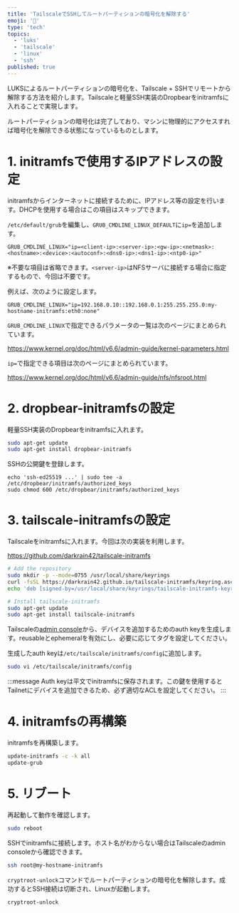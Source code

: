 ```yaml
---
title: 'TailscaleでSSHしてルートパーティションの暗号化を解除する'
emoji: '🔐'
type: 'tech'
topics:
  - 'luks'
  - 'tailscale'
  - 'linux'
  - 'ssh'
published: true
---
```


LUKSによるルートパーティションの暗号化を、Tailscale + SSHでリモートから解除する方法を紹介します。Tailscaleと軽量SSH実装のDropbearをinitramfsに入れることで実現します。

ルートパーティションの暗号化は完了しており、マシンに物理的にアクセスすれば暗号化を解除できる状態になっているものとします。

# 1. initramfsで使用するIPアドレスの設定

initramfsからインターネットに接続するために、IPアドレス等の設定を行います。DHCPを使用する場合はこの項目はスキップできます。

`/etc/default/grub`を編集し、`GRUB_CMDLINE_LINUX_DEFAULT`に`ip=`を追加します。

```
GRUB_CMDLINE_LINUX="ip=<client-ip>:<server-ip>:<gw-ip>:<netmask>:<hostname>:<device>:<autoconf>:<dns0-ip>:<dns1-ip>:<ntp0-ip>"
```

※不要な項目は省略できます。`<server-ip>`はNFSサーバに接続する場合に指定するもので、今回は不要です。

例えば、次のように設定します。

```
GRUB_CMDLINE_LINUX="ip=192.168.0.10::192.168.0.1:255.255.255.0:my-hostname-initramfs:eth0:none"
```

`GRUB_CMDLINE_LINUX`で指定できるパラメータの一覧は次のページにまとめられています。

https://www.kernel.org/doc/html/v6.6/admin-guide/kernel-parameters.html

`ip=`で指定できる項目は次のページにまとめられています。

https://www.kernel.org/doc/html/v6.6/admin-guide/nfs/nfsroot.html

# 2. dropbear-initramfsの設定

軽量SSH実装のDropbearをinitramfsに入れます。

```sh
sudo apt-get update
sudo apt-get install dropbear-initramfs
```

SSHの公開鍵を登録します。

```
echo 'ssh-ed25519 ...' | sudo tee -a /etc/dropbear/initramfs/authorized_keys
sudo chmod 600 /etc/dropbear/initramfs/authorized_keys
```

# 3. tailscale-initramfsの設定

Tailscaleをinitramfsに入れます。今回は次の実装を利用します。

https://github.com/darkrain42/tailscale-initramfs

```sh
# Add the repository
sudo mkdir -p --mode=0755 /usr/local/share/keyrings
curl -fsSL https://darkrain42.github.io/tailscale-initramfs/keyring.asc | sudo tee /usr/local/share/keyrings/tailscale-initramfs-keyring.asc >/dev/null
echo 'deb [signed-by=/usr/local/share/keyrings/tailscale-initramfs-keyring.asc] https://darkrain42.github.io/tailscale-initramfs/repo stable main' | sudo tee /etc/apt/sources.list.d/tailscale-initramfs.list >/dev/null

# Install tailscale-initramfs
sudo apt-get update
sudo apt-get install tailscale-initramfs
```

Tailscaleの[admin console](https://login.tailscale.com/admin/settings/keys)から、デバイスを追加するためのauth keyを生成します。reusableとephemeralを有効にし、必要に応じてタグを設定してください。

生成したauth keyは`/etc/tailscale/initramfs/config`に追加します。

```sh
sudo vi /etc/tailscale/initramfs/config
```

:::message
Auth keyは平文でinitramfsに保存されます。この鍵を使用するとTailnetにデバイスを追加できるため、必ず適切なACLを設定してください。
:::

# 4. initramfsの再構築

initramfsを再構築します。

```sh
update-initramfs -c -k all
update-grub
```

# 5. リブート

再起動して動作を確認します。

```sh
sudo reboot
```

SSHでinitramfsに接続します。ホスト名がわからない場合はTailscaleのadmin consoleから確認できます。

```sh
ssh root@my-hostname-initramfs
```

`cryptroot-unlock`コマンドでルートパーティションの暗号化を解除します。成功するとSSH接続は切断され、Linuxが起動します。

```sh
cryptroot-unlock
```
